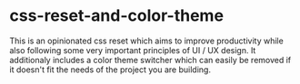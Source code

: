 # css-reset-and-color-theme
This is an opinionated css reset which aims to improve productivity while also following some very important principles of UI / UX design. It additionaly includes a color theme switcher which can easily be removed if it doesn't fit the needs of the project you are building.
